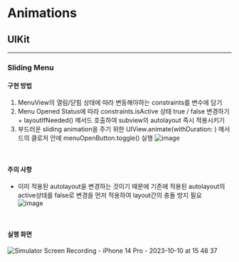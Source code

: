 # Animations
## UIKit
---
### Sliding Menu
#### 구현 방법
1. MenuView의 열림/닫힘 상태에 따라 변동해야하는 constraints를 변수에 담기
2. Menu Opened Status에 따라 constraints.isActive 상태 true / false 변경하기 + layoutIfNeeded() 메서드 호출하여 subview의 autolayout 즉시 적용시키기
3. 부드러운 sliding animation을 주기 위한 UIView.animate(withDuration: ) 메서드의 클로저 안에 menuOpenButton.toggle() 실행
![image](https://github.com/samusesapple/Animations/assets/126672733/1eb93a99-1b0b-4301-abd9-53d782056e75)
<br>

#### 주의 사항
* 이미 적용된 autolayout을 변경하는 것이기 때문에 기존에 적용된 autolayout의 active상태를 false로 변경을 먼저 적용하여 layout간의 충돌 방지 필요 <br>
  ![image](https://github.com/samusesapple/Animations/assets/126672733/57617229-62be-493e-b499-f04fa4a63081)
<br>

#### 실행 화면
![Simulator Screen Recording - iPhone 14 Pro - 2023-10-10 at 15 48 37](https://github.com/samusesapple/Animations/assets/126672733/acdef234-db96-41cf-ac8c-45e21d12afbb)
<br>
